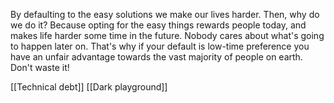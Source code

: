 By defaulting to the easy solutions we make our lives harder. Then, why do we do it? Because opting for the easy things rewards people today, and makes life harder some time in the future. Nobody cares about what's going to happen later on. That's why if your default is low-time preference you have an unfair advantage towards the vast majority of people on earth. Don't waste it!

[[Technical debt]]
[[Dark playground]]